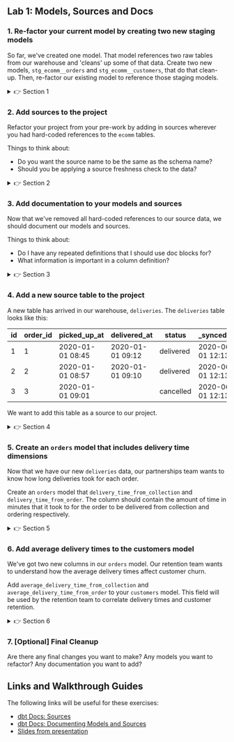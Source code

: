 ## Lab 1: Models, Sources and Docs

### 1. Re-factor your current model by creating two new staging models

So far, we've created one model. That model references two raw tables from our warehouse and 'cleans' up some of that data. Create two new models, `stg_ecomm__orders` and `stg_ecomm__customers`, that do that clean-up. Then, re-factor our existing model to reference those staging models.

<details>
  <summary>👉 Section 1</summary>

  (1) Create a new file in the `models/` directory called `stg_ecomm__orders` that contains the following SQL:

  ```sql
    select
        id as order_id,
        customer_id,
        created_at as ordered_at
    from raw.ecomm.orders
  ```
  (2) Create a new file in the `models/` directory called `stg_ecomm__customers` that contains the following SQL:

  ```sql
    select
        id as customer_id,
        first_name,
        last_name,
        email,
        address,
        phone_number
    from raw.ecomm.customers
  ```
  (3) Re-factor the top two CTEs of our original `orders` model to select from our new models. The first CTE should now be:
  ```sql
    select *
    from {{ ref('stg_ecomm__orders') }}
  ```
  (4) Execute `dbt run` in the console at the bottom of your screen to make sure everything is working. (This will be the final step of many sections. Eventually I'll stop listing it explicitly.)
</details>

### 2. Add sources to the project

Refactor your project from your pre-work by adding in sources wherever you had hard-coded references to the `ecomm` tables.

Things to think about:
* Do you want the source name to be the same as the schema name?
* Should you be applying a source freshness check to the data?

<details>
  <summary>👉 Section 2</summary>

  (1) Create a new file in the `models/` directly called `sources.yml`. At a minimum, the file should have the following information:
  ```yml
  version: 2

  sources:
    - name: ecomm
      database: raw
      tables:
        - name: customers
        - name: orders
  ```
  (2) Replace the hard-coded table references in `stg_ecomm__orders` and `stg_ecomm__customers` with the source function. The source function looks like:
  ```sql
  {{ source('ecomm','customers') }}
  ```
  (3) Execute `dbt run` in the console at the bottom of your screen to make sure everything is working.

</details>

### 3. Add documentation to your models and sources

Now that we've removed all hard-coded references to our source data, we should document our models and sources.

Things to think about:
* Do I have any repeated definitions that I should use doc blocks for?
* What information is important in a column definition?

<details>
  <summary>👉 Section 3</summary>

  (1) Update your `sources.yml` file with descriptions for either the tables or the columns. In this example, I have added a description to each table:
  ```yml
  version: 2

  sources:
    - name: ecomm
      database: raw
      tables:
        - name: customers
          description: Each record in this table represents a customer in our ecommerce application.
        - name: orders
          description: Each record in this table represents an order in our ecommerce application.
  ```
  (2) Create a new file in the `models/` directory called `schema.yml`. In this example, I have added table descriptions and some column descriptions:
  ```yml
  version: 2

  models:
    - name: customers
      description: Each record represents a customer.
      columns:
        - name: customer_id
          description: A unique customer ID from our ecommerce application.
        - name: first_name
          description: A customer's first name.
        - name: last_name
          description: A customer's last name.
        - name: count_orders
          description: The number of orders a customer has had all-time.
        - name: first_order_at
          description: The timestamp of a customer's first order.
        - name: most_recent_order_at
          description: The timestamp of a customer's most recent order.
  ```
  (3) Execute `dbt docs generate` in the console at the bottom of your screen to make sure everything is working. If it runs successfully, you can click in the top left corner to see your auto-generated documentation.

</details>

### 4. Add a new source table to the project

A new table has arrived in our warehouse, `deliveries`. The `deliveries` table looks like this:

| id | order_id | picked_up_at     | delivered_at     | status    | _synced_at       |
|----|----------|------------------|------------------|-----------|------------------|
| 1  | 1        | 2020-01-01 08:45 | 2020-01-01 09:12 | delivered | 2020-06-01 12:13 |
| 2  | 2        | 2020-01-01 08:57 | 2020-01-01 09:10 | delivered | 2020-06-01 12:13 |
| 3  | 3        | 2020-01-01 09:01 |                  | cancelled | 2020-06-01 12:13 |

We want to add this table as a source to our project.

<details>
  <summary>👉 Section 4</summary>

  (1) Update your `sources.yml` file with a new table called `deliveries` under the.

</details>

### 5. Create an `orders` model that includes delivery time dimensions

Now that we have our new `deliveries` data, our partnerships team wants to know how long deliveries took for each order.

Create an `orders` model that `delivery_time_from_collection` and `delivery_time_from_order`. The column should contain the amount of time in minutes that it took to for the order to be delivered from collection and ordering respectively.

<details>
  <summary>👉 Section 5</summary>

  (1) While we could reference the source table directly in the orders model, we'll follow the standard we've set above and create an `stg_` model for the deliveries table. Create a new file in the `models/` directory called `stg_ecomm__deliveries` that contains the following SQL:
  ```sql
    select
        id as delivery_id,
        order_id,
        picked_up_at,
        delivered_at,
        status as delivery_status,
        _synced_at
    from {{ source('ecomm','deliveries') }}
  ```
  (2) Create a new file in the `models/` directory that contains the following SQL:
  ```sql
    with orders as (

        select *
        from {{ ref('stg_ecomm__orders') }}

    ), deliveries as (

        select *
        from {{ ref('stg_ecomm__deliveries') }}

    ), deliveries_filtered as (

        select *
        from deliveries
        where delivery_status = 'delivered'

    ), joined as (

        select
            orders.order_id,
            orders.customer_id,
            orders.ordered_at,
            orders.order_status,
            orders.total_amount,
            orders.store_id,
            datediff('minutes',orders.ordered_at,deliveries_filtered.delivered_at) as delivery_time_from_order,
            datediff('minutes',deliveries_filtered.picked_up_at,deliveries_filtered.delivered_at) as delivery_time_from_collection
        from orders
        left join deliveries_filtered
            using (order_id)

    )

    select *
    from joined
  ```
  (3) Execute `dbt run` in the console at the bottom of your screen to make sure everything is working.

</details>

### 6. Add average delivery times to the customers model

We've got two new columns in our `orders` model. Our retention team wants to understand how the average delivery times affect customer churn.

Add `average_delivery_time_from_collection` and `average_delivery_time_from_order` to your `customers` model. This field will be used by the retention team to correlate delivery times and customer retention.

<details>
  <summary>👉 Section 6</summary>

  (1) In the `orders` CTE, replace `{{ ref('stg_ecomm__orders') }}` with `{{ ref('orders') }}`. The model will now reference our new orders model instead of the original `stg_` model.
  (2) In our `customer_metrics` CTE, add two new lines for the average delivery time metrics:
  ```sql
    avg(delivery_time_from_collection) as average_delivery_time_from_collection,
    avg(delivery_time_from_order) as average_delivery_time_from_order,
  ```
  (3) Finally, add those two new fiels in your `joined` CTE.
  (4) Execute `dbt run` in the console at the bottom of your screen to make sure everything is working.

</details>

### 7. [Optional] Final Cleanup

Are there any final changes you want to make? Any models you want to refactor? Any documentation you want to add?

## Links and Walkthrough Guides

The following links will be useful for these exercises:

* [dbt Docs: Sources](https://docs.getdbt.com/docs/building-a-dbt-project/using-sources/)
* [dbt Docs: Documenting Models and Sources](https://docs.getdbt.com/docs/building-a-dbt-project/documentation/)
* [Slides from presentation](https://docs.google.com/presentation/d/1_3CwyjrPhqmhJ98XWM_gYVVjJq6tOCbr/edit#slide=id.p1)
